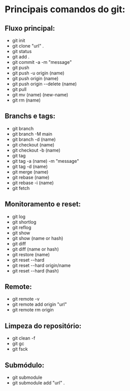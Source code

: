 # Principais comandos do git:

## Fluxo principal:

* git init
* git clone "url" .
* git status
* git add .
* git commit -a -m "message"
* git push
* git push -u origin (name)
* git push origin (name)
* git push origin --delete (name)
* git pull
* git mv (name) (new-name)
* git rm (name)

## Branchs e tags:

* git branch
* git branch -M main
* git branch -d (name)
* git checkout (name)
* git checkout -b (name)
* git tag 
* git tag -a (name) -m "message"
* git tag -d (name)
* git merge (name)
* git rebase (name)
* git rebase -i (name)
* git fetch

## Monitoramento e reset:

* git log
* git shortlog
* git reflog
* git show
* git show (name or hash)
* git diff
* git diff (name or hash)
* git restore (name)
* git reset --hard
* git reset --hard origin/name
* git reset --hard (hash)

## Remote:

* git remote -v
* git remote add origin "url"
* git remote rm origin

## Limpeza do repositório:

* git clean -f
* git gc
* git fsck

## Submódulo:

* git submodule
* git submodule add "url" .
